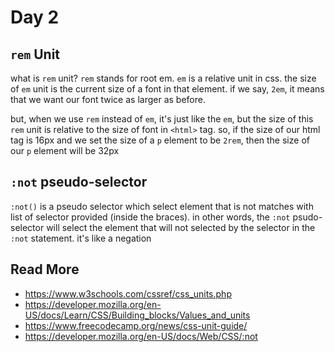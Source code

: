 # Day 2
## `rem` Unit
what is `rem` unit? `rem` stands for root em. `em` is a relative unit in css. the size of `em` unit is the current size of a font in that element. if we say, `2em`, it means that we want our font twice as larger as before. 

but, when we use `rem` instead of `em`, it's just like the `em`, but the size of this `rem` unit is relative to the size of font in `<html>` tag. so, if the size of our html tag is 16px and we set the size of a `p` element to be `2rem`, then the size of our `p` element will be 32px

## `:not` pseudo-selector
`:not()` is a pseudo selector which select element that is not matches with list of selector provided (inside the braces). in other words, the `:not` psudo-selector will select the element that will not selected by the selector in the `:not` statement. it's like a negation 


## Read More
- https://www.w3schools.com/cssref/css_units.php
- https://developer.mozilla.org/en-US/docs/Learn/CSS/Building_blocks/Values_and_units
- https://www.freecodecamp.org/news/css-unit-guide/
- https://developer.mozilla.org/en-US/docs/Web/CSS/:not
